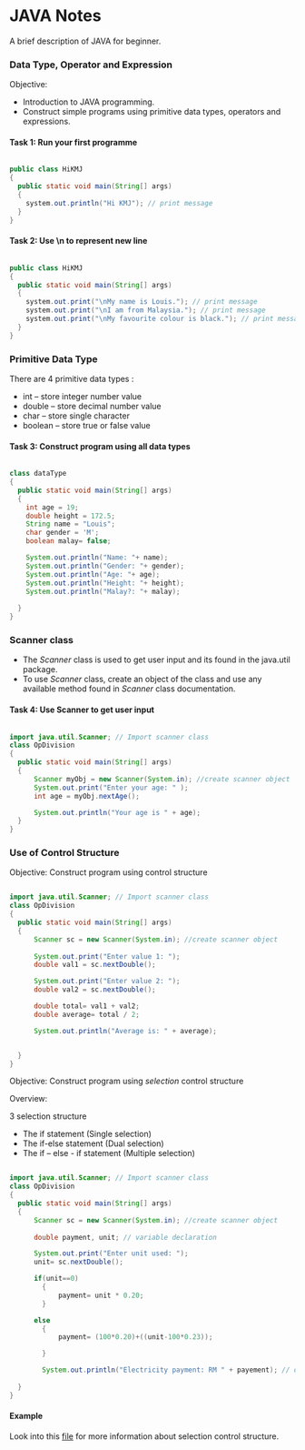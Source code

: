 
# JAVA Notes

A brief description of JAVA for beginner.

### Data Type, Operator and Expression
Objective:
- Introduction to JAVA programming.
- Construct simple programs using primitive data types, operators and expressions.






#### Task 1: Run your first programme

```java

public class HiKMJ
{
  public static void main(String[] args)
  {
    system.out.println("Hi KMJ"); // print message
  }
}
```

#### Task 2: Use \n to represent new line

```java

public class HiKMJ
{
  public static void main(String[] args)
  {
    system.out.print("\nMy name is Louis."); // print message
    system.out.print("\nI am from Malaysia."); // print message
    system.out.print("\nMy favourite colour is black."); // print message
  }
}
```







### Primitive Data Type

There are 4 primitive data types :
- int – store integer number value
- double – store decimal number value
- char – store single character 
- boolean – store true or false value

#### Task 3: Construct program using all data types
```java

class dataType
{
  public static void main(String[] args)
  {
    int age = 19;
    double height = 172.5;
    String name = "Louis";
    char gender = 'M';
    boolean malay= false;

    System.out.println("Name: "+ name);
    System.out.println("Gender: "+ gender);
    System.out.println("Age: "+ age);
    System.out.println("Height: "+ height);
    System.out.println("Malay?: "+ malay);
   
  }
}
```

### Scanner class
- The *Scanner* class is used to get user input and its found in the java.util package.
- To use *Scanner* class, create an object of the class and use any available method found in *Scanner* class documentation.

#### Task 4: Use Scanner to get user input 

```java

import java.util.Scanner; // Import scanner class
class OpDivision
{
  public static void main(String[] args)  
  {
      Scanner myObj = new Scanner(System.in); //create scanner object
      System.out.print("Enter your age: " );
      int age = myObj.nextAge();

      System.out.println("Your age is " + age);
  }
}

```
### Use of Control Structure

Objective: Construct program using control structure

```java

import java.util.Scanner; // Import scanner class
class OpDivision
{
  public static void main(String[] args)  
  {
      Scanner sc = new Scanner(System.in); //create scanner object
      
      System.out.print("Enter value 1: ");
      double val1 = sc.nextDouble();

      System.out.print("Enter value 2: ");
      double val2 = sc.nextDouble();

      double total= val1 + val2;
      double average= total / 2;

      System.out.println("Average is: " + average);


  }
}

```

Objective: Construct program using *selection* control structure

Overview:
 
 3 selection structure

- The if statement (Single selection) 
- The if-else statement (Dual selection) 
- The if – else - if statement (Multiple selection)

```java

import java.util.Scanner; // Import scanner class
class OpDivision
{
  public static void main(String[] args)  
  {
      Scanner sc = new Scanner(System.in); //create scanner object
      
      double payment, unit; // variable declaration

      System.out.print("Enter unit used: ");
      unit= sc.nextDouble();

      if(unit==0)
        {
            payment= unit * 0.20;
        }

      else
        {
            payment= (100*0.20)+((unit-100*0.23));

        }

        System.out.println("Electricity payment: RM " + payement); // display output
        
  }
}

```





#### Example

Look into this [file](https://github.com/Nurunnajwa12/Java-Beginner-Note/blob/main/passfaildual.java) for more information about selection control structure.

